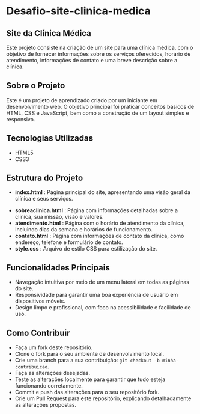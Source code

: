 # Desafio-site-clinica-medica

## Site da Clínica Médica

Este projeto consiste na criação de um site para uma clínica médica, com o objetivo de fornecer informações sobre os serviços oferecidos, horário de atendimento, informações de contato e uma breve descrição sobre a clínica.

## Sobre o Projeto

Este é um projeto de aprendizado criado por um iniciante em desenvolvimento web. O objetivo principal foi praticar conceitos básicos de HTML, CSS e JavaScript, bem como a construção de um layout simples e responsivo.

## Tecnologias Utilizadas

- HTML5
- CSS3

## Estrutura do Projeto

- **index.html** : Página principal do site, apresentando uma visão geral da clínica e seus serviços.

* **sobreaclinica.html** : Página com informações detalhadas sobre a clínica, sua missão, visão e valores.
* **atendimento.html** : Página com o horário de atendimento da clínica, incluindo dias da semana e horários de funcionamento.
* **contato.html** : Página com informações de contato da clínica, como endereço, telefone e formulário de contato.
* **style.css** : Arquivo de estilo CSS para estilização do site.

## Funcionalidades Principais

* Navegação intuitiva por meio de um menu lateral em todas as páginas do site.
* Responsividade para garantir uma boa experiência de usuário em dispositivos móveis.
* Design limpo e profissional, com foco na acessibilidade e facilidade de uso.

## Como Contribuir

* Faça um fork deste repositório.
* Clone o fork para o seu ambiente de desenvolvimento local.
* Crie uma branch para a sua contribuição: `git checkout -b minha-contribuicao`.
* Faça as alterações desejadas.
* Teste as alterações localmente para garantir que tudo esteja funcionando corretamente.
* Commit e push das alterações para o seu repositório fork.
* Crie um Pull Request para este repositório, explicando detalhadamente as alterações propostas.
